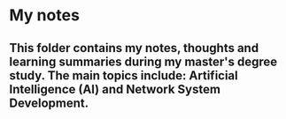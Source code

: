 #  My notes
**This folder contains my notes, thoughts and learning summaries during my master's degree study.
The main topics include: **Artificial Intelligence (AI)** and **Network System Development**.**
---
